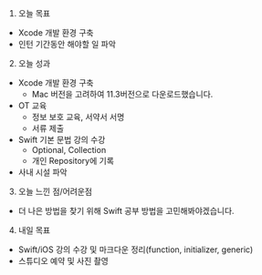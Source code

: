 1. 오늘 목표
- Xcode 개발 환경 구축
- 인턴 기간동안 해야할 일 파악

2. 오늘 성과
- Xcode 개발 환경 구축
    - Mac 버전을 고려하여 11.3버전으로 다운로드했습니다.
- OT 교육
    - 정보 보호 교육, 서약서 서명
    - 서류 제출
- Swift 기본 문법 강의 수강
    - Optional, Collection
    - 개인 Repository에 기록
- 사내 시설 파악

3. 오늘 느낀 점/어려운점
- 더 나은 방법을 찾기 위해 Swift 공부 방법을 고민해봐야겠습니다.

4. 내일 목표
- Swift/iOS 강의 수강 및 마크다운 정리(function, initializer, generic)
- 스튜디오 예약 및 사진 촬영
